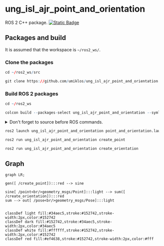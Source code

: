 # ung_isl_ajr_point_and_orientation

ROS 2 C++ package.  [![Static Badge](https://img.shields.io/badge/ROS_2-Humble-34aec5)](https://docs.ros.org/en/humble/)
## Packages and build

It is assumed that the workspace is `~/ros2_ws/`.

### Clone the packages
``` r
cd ~/ros2_ws/src
```
``` r
git clone https://github.com/umiklos/ung_isl_ajr_point_and_orientation
```

### Build ROS 2 packages
``` r
cd ~/ros2_ws
```
``` r
colcon build --packages-select ung_isl_ajr_point_and_orientation --symlink-install
```

<details>
<summary> Don't forget to source before ROS commands.</summary>

``` bash
source ~/ros2_ws/install/setup.bash
```
</details>

``` r
ros2 launch ung_isl_ajr_point_and_orientation point_and_orientation.launch.py
```

``` r
ros2 run ung_isl_ajr_point_and_orientation create_point 
```

``` r
ros2 run ung_isl_ajr_point_and_orientation create_orientation
```
## Graph

``` mermaid
graph LR;

gen([ /create_point]):::red --> sine

sine[ /point<br/>geometry_msgs/Point]:::light --> sum([ /create_orientation]):::red
sum --> out[ /pose<br/>geometry_msgs/Pose]:::light 


classDef light fill:#34aec5,stroke:#152742,stroke-width:2px,color:#152742  
classDef dark fill:#152742,stroke:#34aec5,stroke-width:2px,color:#34aec5
classDef white fill:#ffffff,stroke:#152742,stroke-width:2px,color:#152742
classDef red fill:#ef4638,stroke:#152742,stroke-width:2px,color:#fff
```

